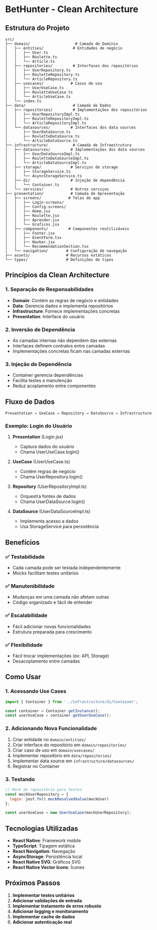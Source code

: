 # BetHunter - Clean Architecture

## Estrutura do Projeto

```
src/
├── domain/                    # Camada de Domínio
│   ├── entities/             # Entidades de negócio
│   │   ├── User.ts
│   │   ├── Roulette.ts
│   │   └── Article.ts
│   ├── repositories/         # Interfaces dos repositórios
│   │   ├── UserRepository.ts
│   │   ├── RouletteRepository.ts
│   │   └── ArticleRepository.ts
│   ├── usecases/            # Casos de uso
│   │   ├── UserUseCase.ts
│   │   ├── RouletteUseCase.ts
│   │   └── ArticleUseCase.ts
│   └── index.ts
├── data/                     # Camada de Dados
│   ├── repositories/         # Implementações dos repositórios
│   │   ├── UserRepositoryImpl.ts
│   │   ├── RouletteRepositoryImpl.ts
│   │   └── ArticleRepositoryImpl.ts
│   └── datasources/         # Interfaces dos data sources
│       ├── UserDataSource.ts
│       ├── RouletteDataSource.ts
│       └── ArticleDataSource.ts
├── infrastructure/           # Camada de Infraestrutura
│   ├── datasources/         # Implementações dos data sources
│   │   ├── UserDataSourceImpl.ts
│   │   ├── RouletteDataSourceImpl.ts
│   │   └── ArticleDataSourceImpl.ts
│   ├── storage/             # Serviços de storage
│   │   ├── StorageService.ts
│   │   └── AsyncStorageService.ts
│   ├── di/                  # Injeção de dependência
│   │   └── Container.ts
│   └── services/            # Outros serviços
├── presentation/            # Camada de Apresentação
│   ├── screens/            # Telas do app
│   │   ├── Login-screens/
│   │   ├── Config-screens/
│   │   ├── Home.jsx
│   │   ├── Roulette.jsx
│   │   ├── Aprender.jsx
│   │   └── Graficos.jsx
│   ├── components/         # Componentes reutilizáveis
│   │   ├── Footer.jsx
│   │   ├── EventForm.tsx
│   │   ├── Navbar.jsx
│   │   └── RecommendationSection.tsx
│   └── navigation/        # Configuração de navegação
├── assets/                # Recursos estáticos
└── types/                 # Definições de tipos
```

## Princípios da Clean Architecture

### 1. **Separação de Responsabilidades**
- **Domain**: Contém as regras de negócio e entidades
- **Data**: Gerencia dados e implementa repositórios
- **Infrastructure**: Fornece implementações concretas
- **Presentation**: Interface do usuário

### 2. **Inversão de Dependência**
- As camadas internas não dependem das externas
- Interfaces definem contratos entre camadas
- Implementações concretas ficam nas camadas externas

### 3. **Injeção de Dependência**
- Container gerencia dependências
- Facilita testes e manutenção
- Reduz acoplamento entre componentes

## Fluxo de Dados

```
Presentation → UseCase → Repository → DataSource → Infrastructure
```

### Exemplo: Login do Usuário

1. **Presentation** (Login.jsx)
   - Captura dados do usuário
   - Chama UserUseCase.login()

2. **UseCase** (UserUseCase.ts)
   - Contém regras de negócio
   - Chama UserRepository.login()

3. **Repository** (UserRepositoryImpl.ts)
   - Orquestra fontes de dados
   - Chama UserDataSource.login()

4. **DataSource** (UserDataSourceImpl.ts)
   - Implementa acesso a dados
   - Usa StorageService para persistência

## Benefícios

### ✅ **Testabilidade**
- Cada camada pode ser testada independentemente
- Mocks facilitam testes unitários

### ✅ **Manutenibilidade**
- Mudanças em uma camada não afetam outras
- Código organizado e fácil de entender

### ✅ **Escalabilidade**
- Fácil adicionar novas funcionalidades
- Estrutura preparada para crescimento

### ✅ **Flexibilidade**
- Fácil trocar implementações (ex: API, Storage)
- Desacoplamento entre camadas

## Como Usar

### 1. **Acessando Use Cases**
```javascript
import { Container } from '../infrastructure/di/Container';

const container = Container.getInstance();
const userUseCase = container.getUserUseCase();
```

### 2. **Adicionando Nova Funcionalidade**
1. Criar entidade no `domain/entities/`
2. Criar interface do repositório em `domain/repositories/`
3. Criar caso de uso em `domain/usecases/`
4. Implementar repositório em `data/repositories/`
5. Implementar data source em `infrastructure/datasources/`
6. Registrar no Container

### 3. **Testando**
```javascript
// Mock do repositório para testes
const mockUserRepository = {
  login: jest.fn().mockResolvedValue(mockUser)
};

const userUseCase = new UserUseCase(mockUserRepository);
```

## Tecnologias Utilizadas

- **React Native**: Framework mobile
- **TypeScript**: Tipagem estática
- **React Navigation**: Navegação
- **AsyncStorage**: Persistência local
- **React Native SVG**: Gráficos SVG
- **React Native Vector Icons**: Ícones

## Próximos Passos

1. **Implementar testes unitários**
2. **Adicionar validações de entrada**
3. **Implementar tratamento de erros robusto**
4. **Adicionar logging e monitoramento**
5. **Implementar cache de dados**
6. **Adicionar autenticação real** 